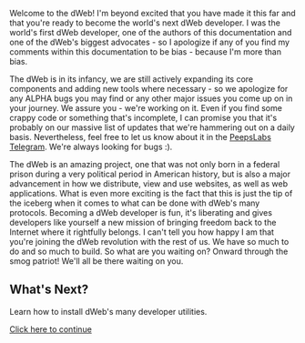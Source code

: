 Welcome to the dWeb! I'm beyond excited that you have made it this far and that you're ready to become the world's next dWeb developer. I was the world's first dWeb developer, one of the authors of this documentation and one of the dWeb's biggest advocates - so I apologize if any of you find my comments within this documentation to be bias - because I'm more than bias.

The dWeb is in its infancy, we are still actively expanding its core components and adding new tools where necessary - so we apologize for any ALPHA bugs you may find or any other major issues you come up on in your journey. We assure you - we're working on it. Even if you find some crappy code or something that's incomplete, I can promise you that it's probably on our massive list of updates that we're hammering out on a daily basis. Nevertheless, feel free to let us know about it in the [PeepsLabs Telegram](https://t.me/peepslabs). We're always looking for bugs :).

The dWeb is an amazing project, one that was not only born in a federal prison during a very political period in American history, but is also a major advancement in how we distribute, view and use websites, as well as web applications. What is even more exciting is the fact that this is just the tip of the iceberg when it comes to what can be done with dWeb's many protocols. Becoming a dWeb developer is fun, it's liberating and gives developers like yourself a new mission of bringing freedom back to the Internet where it rightfully belongs. I can't tell you how happy I am that you're joining the dWeb revolution with the rest of us. We have so much to do and so much to build. So what are you waiting on? Onward through the smog patriot! We'll all be there waiting on you.

## What's Next?
Learn how to install dWeb's many developer utilities.

[Click here to continue](getting-started.md)